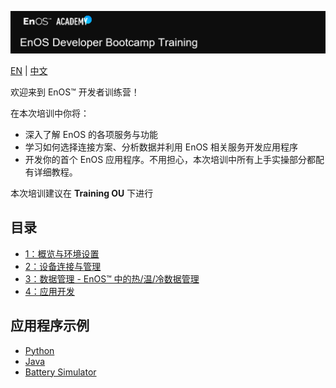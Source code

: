 ![Developer Bootcamp](media/Academy_Developer_Bootcamp.png)

[EN](Developer_Bootcamp_EN/README.md) | [中文](Developer_Bootcamp_CN/README.md)

欢迎来到 EnOS™ 开发者训练营！


在本次培训中你将：

- 深入了解 EnOS 的各项服务与功能
- 学习如何选择连接方案、分析数据并利用 EnOS 相关服务开发应用程序
- 开发你的首个 EnOS 应用程序。不用担心，本次培训中所有上手实操部分都配有详细教程。

本次培训建议在 **Training OU** 下进行

## 目录

- [1：概览与环境设置](1_Overview)
- [2：设备连接与管理](2_Device_Connectivity_Management/lab_tutorial)
- [3：数据管理 - EnOS™ 中的热/温/冷数据管理](3_Data_Management/lab_tutorial)
- [4：应用开发](5_Application_Development/)


## 应用程序示例

- [Python](Full_Demo_App/battery-app-python/)
- [Java](Full_Demo_App/battery-app-java/)
- [Battery Simulator](Full_Demo_App/battery-simulator)
